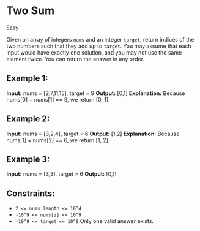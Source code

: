 # Two Sum

Easy

Given an array of integers `nums` and an integer `target`, return indices of the two numbers such that they add up to `target`.
You may assume that each input would have exactly one solution, and you may not use the same element twice.
You can return the answer in any order.

## Example 1:

**Input:** nums = [2,7,11,15], target = 9
**Output:** [0,1]
**Explanation:** Because nums[0] + nums[1] == 9, we return [0, 1].

## Example 2:

**Input:** nums = [3,2,4], target = 6
**Output:** [1,2]
**Explanation:** Because nums[1] + nums[2] == 6, we return [1, 2].

## Example 3:

**Input:** nums = [3,3], target = 6
**Output:** [0,1]

## Constraints:

* `2 <= nums.length <= 10^4`
* `-10^9 <= nums[i] <= 10^9`
* `-10^9 <= target <= 10^9`
Only one valid answer exists.
